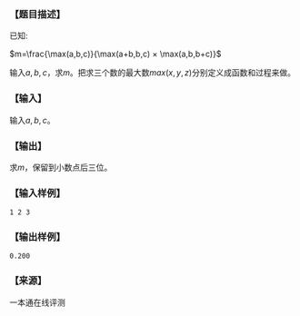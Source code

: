 ### 【题目描述】

已知:

$m=\frac{\max(a,b,c)}{\max(a+b,b,c) × \max(a,b,b+c)}$

输入$a,b,c$，求$m$。把求三个数的最大数$max(x,y,z)$分别定义成函数和过程来做。

### 【输入】

输入$a,b,c$。

### 【输出】

求$m$，保留到小数点后三位。

### 【输入样例】

```
1 2 3
```

### 【输出样例】

 ```
 0.200
```


 ### 【来源】

 一本通在线评测 